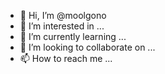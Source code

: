 - 👋 Hi, I’m @moolgono
- 👀 I’m interested in ...
- 🌱 I’m currently learning ...
- 💞️ I’m looking to collaborate on ...
- 📫 How to reach me ...

<!---
moolgono/moolgono is a ✨ special ✨ repository because its `README.md` (this file) appears on your GitHub profile.
You can click the Preview link to take a look at your changes.
--->
